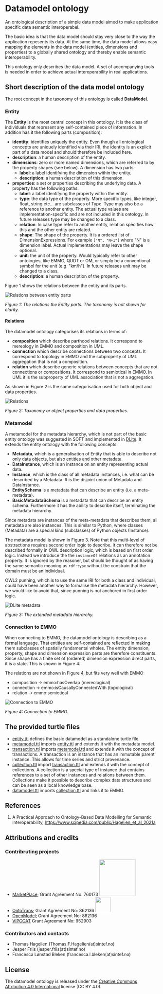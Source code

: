Datamodel ontology
==================
An ontological description of a simple data model aimed to make
application specific data semantic interoperabel.

The basic idea is that the data model should stay very close to the
way the application repesents its data.  At the same time, the data
model allows easy mapping the elements in the data model (entities,
dimensions and properties) to a globally shared ontology and thereby
enable semantic interoperability.

This ontology only describes the data model.  A set of accompanying
tools is needed in order to achieve actual interoperability in real
applications.


Short description of the data model ontology
--------------------------------------------
The root concept in the taxonomy of this ontology is called **DataModel**.


### Entity
The **Entity** is the most central concept in this ontology.  It is the class of individuals that represent any self-contained piece of information.  In addition has it the following parts (composition):
- **identity**: identifies uniquely the entity.  Even though all ontological concepts are uniquely identified via their IRI, the identity is an explicit part of a data model and should therefore be included here.
- **description**: a human description of the entity.
- **dimensions**: zero or more named dimensions, which are referred to by the property shapes (see below).  A dimension has two parts:
  - **label**: a label identifying the dimension within the entity.
  - **description**: a human description of this dimension.
- **properties**: a set or properties describing the underlying data.  A property has the following paths:
  - **label**: a label identifying the property within the entity.
  - **type**: the data type of the property. More specific types, like integer, float, string etc... are subclasses of Type.  Type may also be a reference to another entity.  The actual type values are implementation-specific and are not included in this ontology.  In future releases type may be changed to a class.
  - **relation**: In case type refer to another entity, relation specifies how this and the other entity are related.
  - **shape**: The shape of the property.  It is a ordered list of DimensionExpressions.  For example `["N", "N+1"]` where "N" is a dimension label.  Actual implementations may leave the shape optional.
  - **unit**: the unit of the property.  Would typically refer to other ontologies, like EMMO, QUDT or OM, or simply be a conventional symbol for the unit (e.g. "km/h").  In future releases unit may be changed to a class.
  - **description**: a human description of the property.

Figure 1 shows the relations between the entity and its parts.


![Relations between entity parts](figs/entity.svg)

_Figure 1: The relations the Entity parts.  The taxonomy is not shown for clarity._



#### Relations
The datamodel ontology categorises its relations in terms of:
- **composition** which describe parthood relations.  It correspond to mereology in EMMO and composition in UML.
- **connection** which describe connections between two concepts.  It correspond to topology in EMMO and the subproperty of UML aggregation that is not a composition.
- **relation** which describe generic relations between concepts that are not connections or compositions.  It correspond to semiotical in EMMO.  In UML it is the subproperty of UML association that is not a aggregation.

As shown in Figure 2 is the same categorisation used for both object and data properties.

![Relations](figs/relations.svg)

_Figure 2: Taxonomy or object properties and data properties._



### Metamodel
A metamodel for the metadata hierarchy, which is not part of the basic entity ontology was suggested in SOFT and implemented in [DLite](https://github.com/SINTEF).  It extends the entity ontology with the following concepts:
- **Metadata**, which is a generalisation of Entity that is able to describe not only data objects, but also entities and other metadata.
- **DataInstance**, which is an instance on an entity representing actual data.
- **Instance**, which is the class of all metadata instances, i.e. what can be described by a Metadata.  It is the disjoint union of Metadata and DataInstance.
- **EntitySchema** is a metadata that can describe an entity (i.e. a meta-metadata).
- **BasicMetadataSchema** is a metadata that can describe an entity schema.  Furthermore it has the ability to describe itself, terminating the metadata hierarchy.

Since metadata are instances of the meta-metadata that describes them, all metadata are also instances. This is similar to Python, where classes (Metadata) are a special kind (subclasses) of Python objects (Instance).

The metadata model is shown in Figure 3.  Note that this multi-level of abstractions requires second order logic to describe.  It can therefore not be described formally in OWL description logic, which is based on first order logic.  Instead we introduce the the `instanceOf` relations as an annotation property.  It is ignored by the reasoner, but should be thought of as having the same semantic meaning as `rdf:type` without the constrain that the domain must be an individual.

OWL2 punning, which is to use the same IRI for both a class and individual, could have been another way to formalise the metadata hierarchy.  However, we would like to avoid that, since punning is not anchored in first order logic.

![DLite metadata](figs/metadata.svg)

_Figure 3: The extended metadata hierarchy._


### Connection to EMMO
When connecting to EMMO, the datamodel ontology is describing as a formal language.  That entities are self-contained are reflected in making them subclasses of spatially fundamental wholes.  The entity dimension, property, shape and dimension expression parts are therefore constituents.  Since shape has a finite set of (ordered) dimension expression direct parts, it is a state.  This is shown in Figure 4.

The relations are not shown in Figure 4, but fits very well with EMMO:
- composition -> emmo:hasOverlap (mereological)
- connection -> emmo:isCausallyConnectedWith (topological)
- relation -> emmo:semiotical

![Connection to EMMO](figs/emmo-connection.svg)

_Figure 4: Connection to EMMO._



The provided turtle files
-------------------------
- [entity.ttl](entity.ttl) defines the basic datamodel as a standalone turtle file.
- [metamodel.ttl](metamodel.ttl) imports [entity.ttl](entity.ttl) and extends it with the metadata model.
- [transaction.ttl](transaction.ttl) imports [metamodel.ttl](metamodel.ttl) and extends it with the concept of transactions.  A transaction is an instance that has an immutable parent instance.  This allows for time series and strict provenance.
- [collection.ttl](collection.ttl) import [transaction.ttl](transaction.ttl) and extends it with the concept of collections.  A collection is a special type of instance that contains references to a set of other instances and relations between them.  Collections make it possible to describe complex data structures and can be seen as a local knowledge base.
- [datamodel.ttl](datamodel.ttl) imports [collection.ttl](collection.ttl) and links it to EMMO.


References
----------
1. A Practical Approach to Ontology-Based Data Modelling for Semantic Interoperability, https://www.scipedia.com/public/Hagelien_et_al_2021a



Attributions and credits
------------------------

### Contribruting projects

- [MarketPlace](https://www.the-marketplace-project.eu/);
  Grant Agreement No: 760173
  <img src="https://www.the-marketplace-project.eu/content/dam/iwm/the-marketplace-project/images/MARKETPLACE_LOGO_300dpi.png" width="120">
- [OntoTrans](https://ontotrans.eu/project/);
  Grant Agreement No: 862136
  <img src="https://ontotrans.eu/wp-content/uploads/2020/05/ot_logo_rosa_gro%C3%9F.svg" height="50">
- [OpenModel](https://openmodel.eu/project/);
  Grant Agreement No: 862136
- [VIPCOAT](https://cordis.europa.eu/project/id/952903)
  Grant Agreement No: 952903



### Contributors and contacts

- Thomas Hagelien (Thomas.F.Hagelien(at)sintef.no)
- Jesper Friis (jesper.friis(at)sintef.no)
- Francesca Lønstad Bleken (francesca.l.bleken(at)sintef.no)



License
-------
The datamodel ontology is released under the [Creative Commons Attribution 4.0 International](https://creativecommons.org/licenses/by/4.0/legalcode) license (CC BY 4.0).
